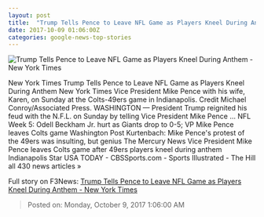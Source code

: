 ```yaml
---
layout: post
title:  "Trump Tells Pence to Leave NFL Game as Players Kneel During Anthem - New York Times"
date: 2017-10-09 01:06:00Z
categories: google-news-top-stories
---
```


![Trump Tells Pence to Leave NFL Game as Players Kneel During Anthem - New York Times](https://static01.nyt.com/images/2017/10/09/business/09PENCE-01/09PENCE-01-facebookJumbo.jpg)

New York Times Trump Tells Pence to Leave NFL Game as Players Kneel During Anthem New York Times Vice President Mike Pence with his wife, Karen, on Sunday at the Colts-49ers game in Indianapolis. Credit Michael Conroy/Associated Press. WASHINGTON — President Trump reignited his feud with the N.F.L. on Sunday by telling Vice President Mike Pence ... NFL Week 5: Odell Beckham Jr. hurt as Giants drop to 0-5; VP Mike Pence leaves Colts game Washington Post Kurtenbach: Mike Pence's protest of the 49ers was insulting, but genius The Mercury News Vice President Mike Pence leaves Colts game after 49ers players kneel during anthem Indianapolis Star USA TODAY - CBSSports.com - Sports Illustrated - The Hill all 430 news articles »


Full story on F3News: [Trump Tells Pence to Leave NFL Game as Players Kneel During Anthem - New York Times](http://www.f3nws.com/n/jSxxpF)

> Posted on: Monday, October 9, 2017 1:06:00 AM

